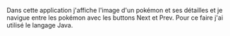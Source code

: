 Dans cette application j'affiche l'image d'un pokémon et ses détailles et je navigue entre les pokémon avec les buttons Next et Prev.
Pour ce faire j'ai utilisé le langage Java.
